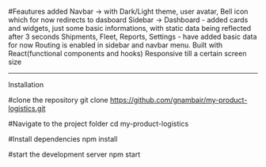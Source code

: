 #Feautures added
Navbar -> with Dark/Light theme, user avatar, Bell icon which for now redirects to dasboard
Sidebar -> Dashboard - added cards and widgets, just some basic informations, with static data being reflected after 3 seconds
           Shipments, Fleet, Reports, Settings - have added basic data for now 
Routing is enabled in sidebar and navbar menu.
Built with React(functional components and hooks)
Responsive till a certain screen size

-----------------------------------------------------------------

Installation

#clone the repository
git clone https://github.com/gnambair/my-product-logistics.git

#Navigate to the project folder
cd my-product-logistics

#Install dependencies
npm install

#start the development server
npm start
